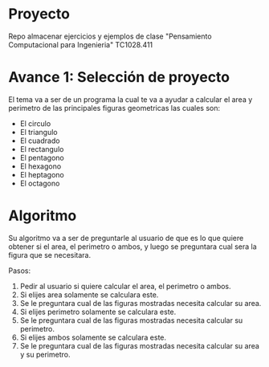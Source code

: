 # Proyecto
Repo almacenar ejercicios y ejemplos de clase "Pensamiento Computacional para Ingenieria" TC1028.411

# Avance 1: Selección de proyecto
El tema va a ser de un programa la cual te va a ayudar a calcular el area y perimetro de las principales figuras geometricas las cuales son:
- El circulo
- El triangulo
- El cuadrado
- El rectangulo
- El pentagono
- El hexagono
- El heptagono
- El octagono

# Algoritmo
Su algoritmo va a ser de preguntarle al usuario de que es lo que quiere obtener si el area, el perimetro o ambos, y luego se preguntara cual sera la figura que se necesitara.

Pasos:
  1. Pedir al usuario si quiere calcular el area, el perimetro o ambos.
  2. Si elijes area solamente se calculara este.
  3. Se le preguntara cual de las figuras mostradas necesita calcular su area.
  4. Si elijes perimetro solamente se calculara este.
  5. Se le preguntara cual de las figuras mostradas necesita calcular su perimetro.
  6. Si elijes ambos solamente se calculara este.
  7. Se le preguntara cual de las figuras mostradas necesita calcular su area y su perimetro.
